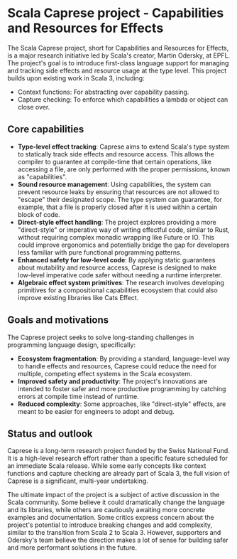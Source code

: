# Scala Caprese project - Capabilities and Resources for Effects

The Scala Caprese project, short for Capabilities and Resources for Effects, is a major research initiative led by Scala's creator, Martin Odersky, at EPFL. The project's goal is to introduce first-class language support for managing and tracking side effects and resource usage at the type level. 
This project builds upon existing work in Scala 3, including: 
- Context functions: For abstracting over capability passing.
- Capture checking: To enforce which capabilities a lambda or object can close over. 

## Core capabilities
- __Type-level effect tracking__: Caprese aims to extend Scala's type system to statically track side effects and resource access. This allows the compiler to guarantee at compile-time that certain operations, like accessing a file, are only performed with the proper permissions, known as "capabilities".
- **Sound resource management**: Using capabilities, the system can prevent resource leaks by ensuring that resources are not allowed to "escape" their designated scope. The type system can guarantee, for example, that a file is properly closed after it is used within a certain block of code.
- **Direct-style effect handling**: The project explores providing a more "direct-style" or imperative way of writing effectful code, similar to Rust, without requiring complex monadic wrapping like Future or IO. This could improve ergonomics and potentially bridge the gap for developers less familiar with pure functional programming patterns.
- __Enhanced safety for low-level code__: By applying static guarantees about mutability and resource access, Caprese is designed to make low-level imperative code safer without needing a runtime interpreter.
- __Algebraic effect system primitives__: The research involves developing primitives for a compositional capabilities ecosystem that could also improve existing libraries like Cats Effect. 

## Goals and motivations
The Caprese project seeks to solve long-standing challenges in programming language design, specifically: 
- __Ecosystem fragmentation__: By providing a standard, language-level way to handle effects and resources, Caprese could reduce the need for multiple, competing effect systems in the Scala ecosystem.
- __Improved safety and productivity__: The project's innovations are intended to foster safer and more productive programming by catching errors at compile time instead of runtime.
- __Reduced complexity__: Some approaches, like "direct-style" effects, are meant to be easier for engineers to adopt and debug.

## Status and outlook
Caprese is a long-term research project funded by the Swiss National Fund. 
It is a high-level research effort rather than a specific feature scheduled for an immediate Scala release. 
While some early concepts like context functions and capture checking are already part of Scala 3, the full vision of Caprese 
is a significant, multi-year undertaking. 

The ultimate impact of the project is a subject of active discussion in the Scala community. 
Some believe it could dramatically change the language and its libraries, while others are cautiously 
awaiting more concrete examples and documentation. Some critics express concern about the project's potential 
to introduce breaking changes and add complexity, similar to the transition from Scala 2 to Scala 3. 
However, supporters and Odersky's team believe the direction makes a lot of sense for building safer and more performant solutions in the future. 
